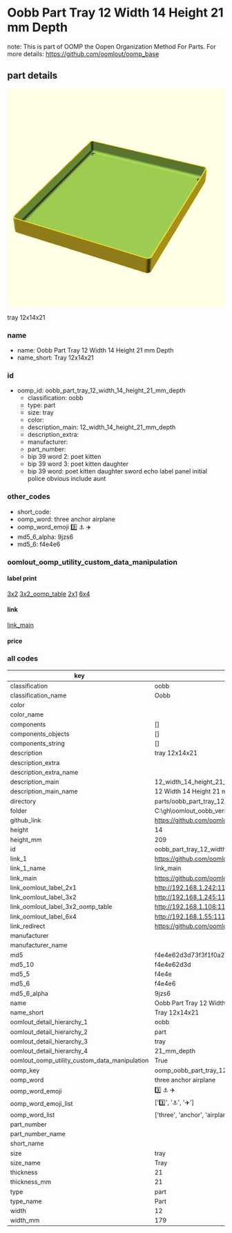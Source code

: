 # Oobb Part Tray 12 Width 14 Height 21 mm Depth  

note: This is part of OOMP the Oopen Organization Method For Parts. For more details: https://github.com/oomlout/oomp_base

##  part details
  

[![](3dpr.png)](3dpr.png)

tray 12x14x21



### name
* name: Oobb Part Tray 12 Width 14 Height 21 mm Depth
* name_short: Tray 12x14x21 
### id
* oomp_id: oobb_part_tray_12_width_14_height_21_mm_depth
  * classification: oobb
  * type: part
  * size: tray
  * color: 
  * description_main: 12_width_14_height_21_mm_depth
  * description_extra: 
  * manufacturer: 
  * part_number: 
  * bip 39 word 2: poet kitten
  * bip 39 word 3: poet kitten daughter
  * bip 39 word: poet kitten daughter sword echo label panel initial police obvious include aunt

### other_codes
* short_code: 
* oomp_word: three anchor airplane
* oomp_word_emoji :three: :anchor: :airplane:
* md5_6_alpha: 9jzs6
* md5_6: f4e4e6






### oomlout_oomp_utility_custom_data_manipulation
#### label print
[3x2](http://192.168.1.245:1112/?label=oomp%209jzs6)
[3x2_oomp_table](http://192.168.1.108:1112/?label=oomp%209jzs6)
[2x1](http://192.168.1.242:1112/?label=oomp%209jzs6)
[6x4](http://192.168.1.55:1112/?label=oomp%209jzs6)    

#### link

[link_main](https://github.com/oomlout/oomlout_oobb_version_4_generated_parts/tree/main/navigation_oomp/oobb/part/tray/12_width_14_height_21_mm_depth/part)                              

#### price







### all codes 
| key | value |  
| --- | --- |  
| classification | oobb |  
| classification_name | Oobb |  
| color |  |  
| color_name |  |  
| components | [] |  
| components_objects | [] |  
| components_string | [] |  
| description | tray 12x14x21 |  
| description_extra |  |  
| description_extra_name |  |  
| description_main | 12_width_14_height_21_mm_depth |  
| description_main_name | 12 Width 14 Height 21 mm Depth |  
| directory | parts/oobb_part_tray_12_width_14_height_21_mm_depth |  
| folder | C:\gh\oomlout_oobb_version_4_generated_parts\parts\oobb_part_tray_12_width_14_height_21_mm_depth |  
| github_link | https://github.com/oomlout/oomlout_oomp_part_src/tree/main/parts/oobb_part_tray_12_width_14_height_21_mm_depth |  
| height | 14 |  
| height_mm | 209 |  
| id | oobb_part_tray_12_width_14_height_21_mm_depth |  
| link_1 | https://github.com/oomlout/oomlout_oobb_version_4_generated_parts/tree/main/navigation_oomp/oobb/part/tray/12_width_14_height_21_mm_depth/part |  
| link_1_name | link_main |  
| link_main | https://github.com/oomlout/oomlout_oobb_version_4_generated_parts/tree/main/navigation_oomp/oobb/part/tray/12_width_14_height_21_mm_depth/part |  
| link_oomlout_label_2x1 | http://192.168.1.242:1112/?label=oomp%209jzs6 |  
| link_oomlout_label_3x2 | http://192.168.1.245:1112/?label=oomp%209jzs6 |  
| link_oomlout_label_3x2_oomp_table | http://192.168.1.108:1112/?label=oomp%209jzs6 |  
| link_oomlout_label_6x4 | http://192.168.1.55:1112/?label=oomp%209jzs6 |  
| link_redirect | https://github.com/oomlout/oomlout_oobb_version_4_generated_parts/tree/main/parts/oobb_tray_12_14_21 |  
| manufacturer |  |  
| manufacturer_name |  |  
| md5 | f4e4e62d3d73f3f1f0a2fdc46f9ed539 |  
| md5_10 | f4e4e62d3d |  
| md5_5 | f4e4e |  
| md5_6 | f4e4e6 |  
| md5_6_alpha | 9jzs6 |  
| name | Oobb Part Tray 12 Width 14 Height 21 mm Depth |  
| name_short | Tray 12x14x21  |  
| oomlout_detail_hierarchy_1 | oobb |  
| oomlout_detail_hierarchy_2 | part |  
| oomlout_detail_hierarchy_3 | tray |  
| oomlout_detail_hierarchy_4 | 21_mm_depth |  
| oomlout_oomp_utility_custom_data_manipulation | True |  
| oomp_key | oomp_oobb_part_tray_12_width_14_height_21_mm_depth |  
| oomp_word | three anchor airplane |  
| oomp_word_emoji | :three: :anchor: :airplane: |  
| oomp_word_emoji_list | [':three:', ':anchor:', ':airplane:'] |  
| oomp_word_list | ['three', 'anchor', 'airplane'] |  
| part_number |  |  
| part_number_name |  |  
| short_name |  |  
| size | tray |  
| size_name | Tray |  
| thickness | 21 |  
| thickness_mm | 21 |  
| type | part |  
| type_name | Part |  
| width | 12 |  
| width_mm | 179 |  
